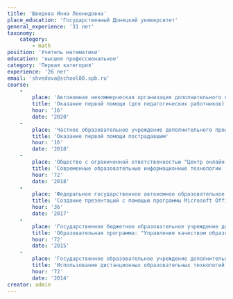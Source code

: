```yaml
---
title: 'Шведова Инна Леонидовна'
place_education: 'Государственный Донецкий университет'
general_experience: '31 лет'
taxonomy:
    category:
        - math
position: 'Учитель математики'
education: 'высшее профессиональное'
category: 'Первая категория'
experience: '26 лет'
email: 'shvedova@school80.spb.ru'
course: 
    -
        place: 'Автономная некоммерческая организация дополнительного профессионального образования "Учебный центр "Педагогический альянс"'
        title: 'Оказание первой помощи (для педагогических работников)'
        hour: '16'
        date: '2020'
    -
        place: 'Частное образовательное учреждение дополнительного профессионального образования Образовательный центр охраны труда'
        title: 'Оказание первой помощи пострадавшим'
        hour: '16'
        date: '2018'
    -
        place: 'Общество с ограниченной ответственностью "Центр онлайн-обучения Нетология-групп"'
        title: 'Современные образовательные информационные технологии (EdTech) в работе учителя'
        hour: '72'
        date: '2018'
    -
        place: 'Федеральное государственное автономное образовательное учреждение высшего образования «Санкт-Петербургский национальный исследовательский университет информационных технологий, механики и оптики»'
        title: 'Создание презентаций с помощью программы Microsoft Office PowerPoint (начальный уровень)'
        hour: '36'
        date: '2017'
    -
        place: 'Государственное бюджетное образовательное учреждение дополнительного педагогического профессионального образования Центр повышения квалификации специалистов Петроградского района Санкт-Петербурга "Информационно-методический центр"'
        title: 'Образовательная программа: "Управление качеством образования" Модуль: "Реализация ФГОС в основной школе"'
        hour: '72'
        date: '2015'
    -
        place: 'Государственное образовательное учреждение дополнительного профессионального образования центр повышения квалификации специалистов Санкт-Петербурга "Региональный центр оценки качества и информационных технологий"'
        title: 'Использование дистанционных образовательных технологий при обучении детей с ограниченными возможностями здоровья'
        hour: '72'
        date: '2014'
creator: admin
---
```

